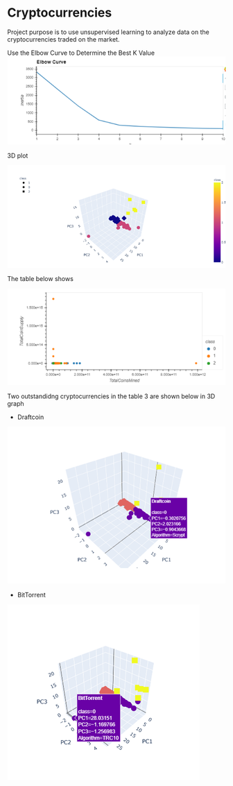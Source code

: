 # Cryptocurrencies

Project purpose is to use unsupervised learning to analyze data on the cryptocurrencies traded on the market.


Use the Elbow Curve to Determine the Best K Value
![Chart1](Capture0.PNG)




3D plot

![Chart2](Capture1.PNG)




The table below shows 

![Chart3](Capture2.PNG)



Two outstandidng cryptocurrencies in the table 3 are shown below in 3D graph
 - Draftcoin
 
![Chart4](Capture1.1.PNG)

  - BitTorrent

![Chart5](Capture1.2.png)
